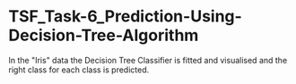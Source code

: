 # TSF_Task-6_Prediction-Using-Decision-Tree-Algorithm
In the "Iris" data the Decision Tree Classifier is fitted and visualised and the right class for each class is predicted.
